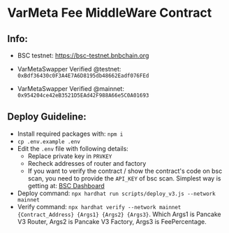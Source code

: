 # VarMeta Fee MiddleWare Contract
## Info:
- BSC testnet: https://bsc-testnet.bnbchain.org
- VarMetaSwapper Verified @testnet: `0xBdf36430c0F3A4E7A6D8195db48662Eadf076FEd`

- VarMetaSwapper Verified @mainnet: `0x954204ce42eB3521D5EAd42F988A66e5C0A01693`

## Deploy Guideline:
- Install required packages with: `npm i`
- `cp .env.example .env`
- Edit the `.env` file with following details:
    - Replace private key in `PRVKEY`
    - Recheck addresses of router and factory
    - If you want to verify the contract / show the contract's code on bsc scan, you need to provide the `API_KEY` of bsc scan. Simplest way is getting at: [BSC Dashboard](https://bscscan.com/apidashboard)
- Deploy command: `npx hardhat run scripts/deploy_v3.js --network mainnet`
- Verify command: `npx hardhat verify --network mainnet {Contract_Address} {Args1} {Args2} {Args3}`. Which Args1 is Pancake V3 Router, Args2 is Pancake V3 Factory, Args3 is FeePercentage.